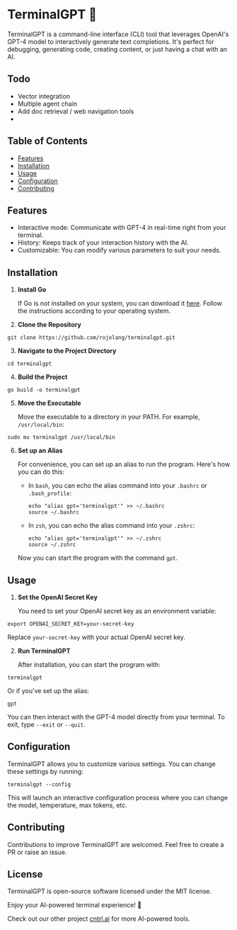 # TerminalGPT 🤖

TerminalGPT is a command-line interface (CLI) tool that leverages OpenAI's GPT-4 model to interactively generate text completions. It's perfect for debugging, generating code, creating content, or just having a chat with an AI. 
## Todo
- Vector integration 
- Multiple agent chain 
- Add doc retrieval / web navigation tools
- 
## Table of Contents
- [Features](#features)
- [Installation](#installation)
- [Usage](#usage)
- [Configuration](#configuration)
- [Contributing](#contributing)

## Features
- Interactive mode: Communicate with GPT-4 in real-time right from your terminal.
- History: Keeps track of your interaction history with the AI.
- Customizable: You can modify various parameters to suit your needs.

## Installation

1. **Install Go**

   If Go is not installed on your system, you can download it [here](https://golang.org/dl/). Follow the instructions according to your operating system.

2. **Clone the Repository**

```
git clone https://github.com/rojolang/terminalgpt.git
```

3. **Navigate to the Project Directory**

```
cd terminalgpt
```

4. **Build the Project**

```
go build -o terminalgpt
```

5. **Move the Executable**

   Move the executable to a directory in your PATH. For example, `/usr/local/bin`:

```
sudo mv terminalgpt /usr/local/bin
```

6. **Set up an Alias**

   For convenience, you can set up an alias to run the program. Here's how you can do this:

   - In `bash`, you can echo the alias command into your `.bashrc` or `.bash_profile`:

     ```
     echo "alias gpt='terminalgpt'" >> ~/.bashrc
     source ~/.bashrc
     ```

   - In `zsh`, you can echo the alias command into your `.zshrc`:

     ```
     echo "alias gpt='terminalgpt'" >> ~/.zshrc
     source ~/.zshrc
     ```

   Now you can start the program with the command `gpt`.

## Usage

1. **Set the OpenAI Secret Key**

   You need to set your OpenAI secret key as an environment variable:

```
export OPENAI_SECRET_KEY=your-secret-key
```

   Replace `your-secret-key` with your actual OpenAI secret key.

2. **Run TerminalGPT**

   After installation, you can start the program with:

```
terminalgpt
```

   Or if you've set up the alias:

```
gpt
```

   You can then interact with the GPT-4 model directly from your terminal. To exit, type `--exit` or `--quit`.

## Configuration

TerminalGPT allows you to customize various settings. You can change these settings by running:

```
terminalgpt --config
```

This will launch an interactive configuration process where you can change the model, temperature, max tokens, etc.

## Contributing

Contributions to improve TerminalGPT are welcomed. Feel free to create a PR or raise an issue.

## License

TerminalGPT is open-source software licensed under the MIT license.

Enjoy your AI-powered terminal experience! 🚀

Check out our other project [cntrl.ai](https://cntrl.ai/) for more AI-powered tools.

